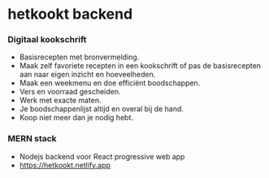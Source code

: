 # hetkookt backend

### Digitaal kookschrift

- Basisrecepten met bronvermelding.
- Maak zelf favoriete recepten in een kookschrift of pas de basisrecepten aan naar eigen inzicht en hoeveelheden.
- Maak een weekmenu en doe efficiënt boodschappen.
- Vers en voorraad gescheiden.
- Werk met exacte maten.
- Je boodschappenlijst altijd en overal bij de hand.
- Koop niet meer dan je nodig hebt.

### MERN stack

- Nodejs backend voor React progressive web app
- https://hetkookt.netlify.app
